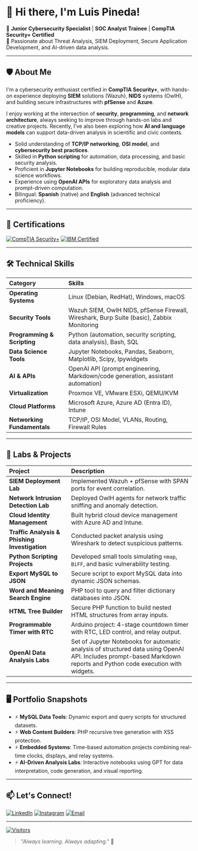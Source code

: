 # 👋 Hi there, I'm Luis Pineda!

🔹 **Junior Cybersecurity Specialist** | **SOC Analyst Trainee** | **CompTIA Security+ Certified**  
🔹 Passionate about Threat Analysis, SIEM Deployment, Secure Application Development, and AI-driven data analysis.

---

## 🛡️ About Me

I'm a cybersecurity enthusiast certified in **CompTIA Security+**, with hands-on experience deploying **SIEM** solutions (Wazuh), **NIDS** systems (OwlH), and building secure infrastructures with **pfSense** and **Azure**.

I enjoy working at the intersection of **security**, **programming**, and **network architecture**, always seeking to improve through hands-on labs and creative projects. Recently, I’ve also been exploring how **AI and language models** can support data-driven analysis in scientific and civic contexts.

- Solid understanding of **TCP/IP networking**, **OSI model**, and **cybersecurity best practices**.
- Skilled in **Python scripting** for automation, data processing, and basic security analysis.
- Proficient in **Jupyter Notebooks** for building reproducible, modular data science workflows.
- Experience using **OpenAI APIs** for exploratory data analysis and prompt-driven computation.
- Bilingual: **Spanish** (native) and **English** (advanced technical proficiency).

---

## 🏅 Certifications

[![CompTIA Security+](https://img.shields.io/badge/CompTIA-Security%2B-red?logo=CompTIA&logoColor=white&style=for-the-badge)](https://www.credly.com/badges/0b2b5596-af1d-41d8-bd7e-34e1dc07edf0/linked_in_profile)
[![IBM Certified](https://img.shields.io/badge/IBM-Data%20Science-0530ad?logo=ibm&logoColor=white&style=for-the-badge)](https://www.coursera.org/account/accomplishments/certificate/XPFAX7JSTCKJ)

---

## 🛠️ Technical Skills

| Category | Skills |
|:---|:---|
| **Operating Systems** | Linux (Debian, RedHat), Windows, macOS |
| **Security Tools** | Wazuh SIEM, OwlH NIDS, pfSense Firewall, Wireshark, Burp Suite (basic), Zabbix Monitoring |
| **Programming & Scripting** | Python (automation, security scripting, data analysis), Bash, SQL |
| **Data Science Tools** | Jupyter Notebooks, Pandas, Seaborn, Matplotlib, Scipy, Ipywidgets |
| **AI & APIs** | OpenAI API (prompt engineering, Markdown/code generation, assistant automation) |
| **Virtualization** | Proxmox VE, VMware ESXi, QEMU/KVM |
| **Cloud Platforms** | Microsoft Azure, Azure AD (Entra ID), Intune |
| **Networking Fundamentals** | TCP/IP, OSI Model, VLANs, Routing, Firewall Rules |

---

## 🚀 Labs & Projects

| Project | Description |
|:---|:---|
| **SIEM Deployment Lab** | Implemented Wazuh + pfSense with SPAN ports for event correlation. |
| **Network Intrusion Detection Lab** | Deployed OwlH agents for network traffic sniffing and anomaly detection. |
| **Cloud Identity Management** | Built hybrid cloud device management with Azure AD and Intune. |
| **Traffic Analysis & Phishing Investigation** | Conducted packet analysis using Wireshark to detect suspicious patterns. |
| **Python Scripting Projects** | Developed small tools simulating `nmap`, `BiFF`, and basic vulnerability testing. |
| **Export MySQL to JSON** | Secure script to export MySQL data into dynamic JSON schemas. |
| **Word and Meaning Search Engine** | PHP tool to query and filter dictionary databases into JSON. |
| **HTML Tree Builder** | Secure PHP function to build nested HTML structures from array inputs. |
| **Programmable Timer with RTC** | Arduino project: 4-stage countdown timer with RTC, LED control, and relay output. |
| **OpenAI Data Analysis Labs** | Set of Jupyter Notebooks for automatic analysis of structured data using OpenAI API. Includes prompt-based Markdown reports and Python code execution with widgets. |

---

## 🖥️ Portfolio Snapshots

- ⚡ **MySQL Data Tools**: Dynamic export and query scripts for structured datasets.
- ⚡ **Web Content Builders**: PHP recursive tree generation with XSS protection.
- ⚡ **Embedded Systems**: Time-based automation projects combining real-time clocks, displays, and relay systems.
- ⚡ **AI-Driven Analysis Labs**: Interactive notebooks using GPT for data interpretation, code generation, and visual reporting.

---

## 📫 Let's Connect!

[![LinkedIn](https://img.shields.io/badge/LinkedIn-Profile-blue?logo=linkedin&style=for-the-badge)](https://www.linkedin.com/in/luis-pineda-57024923/)
[![Instagram](https://img.shields.io/badge/Instagram-Follow-833AB4?logo=instagram&logoColor=white&style=for-the-badge)](https://www.instagram.com/luispinedare/)
[![Email](https://img.shields.io/badge/Email-Contact-green?logo=gmail&style=for-the-badge)](mailto:luis@tallerpineda.cl)

---

[![Visitors](https://komarev.com/ghpvc/?username=luispinedare&label=Profile%20views&color=0e75b6&style=flat-square)](#)

> _"Always learning. Always adapting."_ 🚀